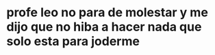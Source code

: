 <h1>profe leo no para de molestar y me dijo que no hiba a hacer nada que solo esta para joderme</h1>
